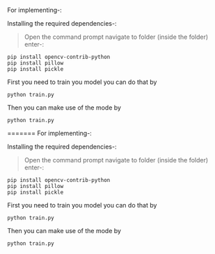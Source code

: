 
For implementing-:


Installing the required dependencies-:
> Open the command prompt
> navigate to folder (inside the folder)
> enter-:
```
pip install opencv-contrib-python
pip install pillow
pip install pickle
```

First you need to train you model you can do that by
```
python train.py
```

Then you can make use of the mode by
```
python train.py
```
=======
For implementing-:


Installing the required dependencies-:
> Open the command prompt
> navigate to folder (inside the folder)
> enter-:
```
pip install opencv-contrib-python
pip install pillow
pip install pickle
```

First you need to train you model you can do that by
```
python train.py
```

Then you can make use of the mode by
```
python train.py
```
